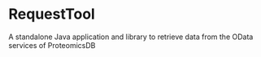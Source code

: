 # RequestTool
A standalone Java application and library to retrieve data from the OData services of ProteomicsDB
